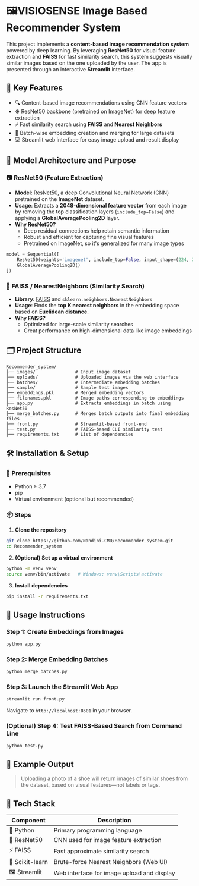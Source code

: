 # 🖼️VISIOSENSE Image Based Recommender System

This project implements a **content-based image recommendation system** powered by deep learning. By leveraging **ResNet50** for visual feature extraction and **FAISS** for fast similarity search, this system suggests visually similar images based on the one uploaded by the user. The app is presented through an interactive **Streamlit** interface.

## 🌟 Key Features

- 🔍 Content-based image recommendations using CNN feature vectors
- ⚙️ ResNet50 backbone (pretrained on ImageNet) for deep feature extraction
- ⚡ Fast similarity search using **FAISS** and **Nearest Neighbors**
- 🧵 Batch-wise embedding creation and merging for large datasets
- 💻 Streamlit web interface for easy image upload and result display

## 🧠 Model Architecture and Purpose

### 📷 ResNet50 (Feature Extraction)

- **Model**: ResNet50, a deep Convolutional Neural Network (CNN) pretrained on the **ImageNet** dataset.
- **Usage**: Extracts a **2048-dimensional feature vector** from each image by removing the top classification layers (`include_top=False`) and applying a **GlobalAveragePooling2D** layer.
- **Why ResNet50?**
  - Deep residual connections help retain semantic information
  - Robust and efficient for capturing fine visual features
  - Pretrained on ImageNet, so it's generalized for many image types

```python
model = Sequential([
    ResNet50(weights='imagenet', include_top=False, input_shape=(224, 224, 3)),
    GlobalAveragePooling2D()
])
```

### 🧭 FAISS / NearestNeighbors (Similarity Search)

- **Library**: [FAISS](https://github.com/facebookresearch/faiss) and `sklearn.neighbors.NearestNeighbors`
- **Usage**: Finds the **top K nearest neighbors** in the embedding space based on **Euclidean distance**.
- **Why FAISS?**
  - Optimized for large-scale similarity searches
  - Great performance on high-dimensional data like image embeddings

## 🗂️ Project Structure

```
Recommender_system/
├── images/               # Input image dataset
├── uploads/              # Uploaded images via the web interface
├── batches/              # Intermediate embedding batches
├── sample/               # Sample test images
├── embeddings.pkl        # Merged embedding vectors
├── filenames.pkl         # Image paths corresponding to embeddings
├── app.py                # Extracts embeddings in batch using ResNet50
├── merge_batches.py      # Merges batch outputs into final embedding files
├── front.py              # Streamlit-based front-end
├── test.py               # FAISS-based CLI similarity test
├── requirements.txt      # List of dependencies
```

## 🛠️ Installation & Setup

### 🔧 Prerequisites

- Python ≥ 3.7
- pip
- Virtual environment (optional but recommended)

### 📦 Steps

1. **Clone the repository**

```bash
git clone https://github.com/Nandini-CMD/Recommender_system.git
cd Recommender_system
```

2. **(Optional) Set up a virtual environment**

```bash
python -m venv venv
source venv/bin/activate   # Windows: venv\Scripts\activate
```

3. **Install dependencies**

```bash
pip install -r requirements.txt
```

## 🚀 Usage Instructions

### Step 1: Create Embeddings from Images

```bash
python app.py
```

### Step 2: Merge Embedding Batches

```bash
python merge_batches.py
```

### Step 3: Launch the Streamlit Web App

```bash
streamlit run front.py
```

Navigate to `http://localhost:8501` in your browser.

### (Optional) Step 4: Test FAISS-Based Search from Command Line

```bash
python test.py
```

## 🧪 Example Output

> Uploading a photo of a shoe will return images of similar shoes from the dataset, based on visual features—not labels or tags.

## 🧰 Tech Stack

| Component      | Description                          |
|----------------|--------------------------------------|
| 🐍 Python      | Primary programming language         |
| 🧠 ResNet50    | CNN used for image feature extraction |
| ⚡ FAISS       | Fast approximate similarity search    |
| 🧪 Scikit-learn | Brute-force Nearest Neighbors (Web UI) |
| 🖼️ Streamlit  | Web interface for image upload and display |

